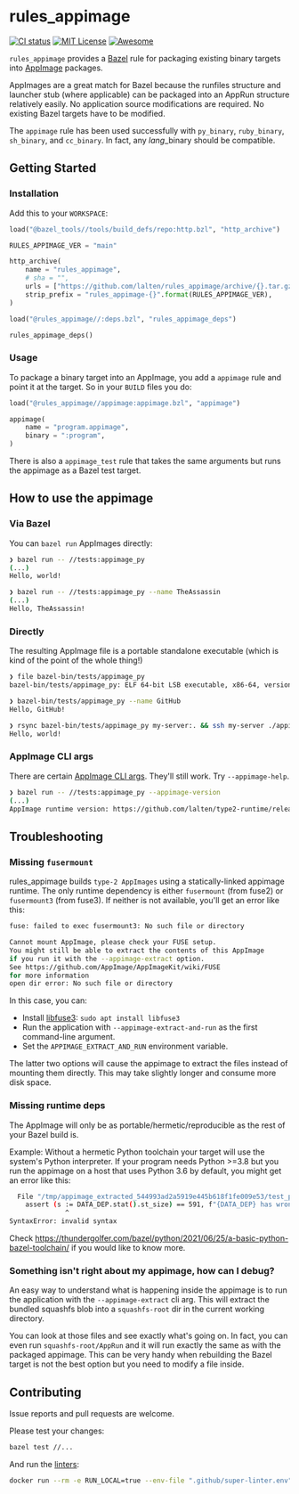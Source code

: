 # rules_appimage

[![CI status](https://img.shields.io/github/workflow/status/lalten/rules_appimage/CI)](https://github.com/lalten/rules_appimage/actions)
[![MIT License](https://img.shields.io/github/license/lalten/rules_appimage)](https://github.com/lalten/rules_appimage/blob/main/LICENSE)
[![Awesome](https://awesome.re/badge.svg)](https://awesomebazel.com/)

`rules_appimage` provides a [Bazel](https://bazel.build/) rule for packaging existing binary targets into [AppImage](https://github.com/AppImage/AppImageKit) packages.

AppImages are a great match for Bazel because the runfiles structure and launcher stub (where applicable) can be packaged into an AppRun structure relatively easily.
No application source modifications are required.
No existing Bazel targets have to be modified.

The `appimage` rule has been used successfully with `py_binary`, `ruby_binary`, `sh_binary`, and `cc_binary`.
In fact, any *lang*_binary should be compatible.

## Getting Started

### Installation

Add this to your `WORKSPACE`:

```py
load("@bazel_tools//tools/build_defs/repo:http.bzl", "http_archive")

RULES_APPIMAGE_VER = "main"

http_archive(
    name = "rules_appimage",
    # sha = "",
    urls = ["https://github.com/lalten/rules_appimage/archive/{}.tar.gz".format(RULES_APPIMAGE_VER)],
    strip_prefix = "rules_appimage-{}".format(RULES_APPIMAGE_VER),
)

load("@rules_appimage//:deps.bzl", "rules_appimage_deps")

rules_appimage_deps()
```

### Usage

To package a binary target into an AppImage, you add a `appimage` rule and point it at the target.
So in your `BUILD` files you do:

```py
load("@rules_appimage//appimage:appimage.bzl", "appimage")

appimage(
    name = "program.appimage",
    binary = ":program",
)
```

There is also a `appimage_test` rule that takes the same arguments but runs the appimage as a Bazel test target.

## How to use the appimage

### Via Bazel

You can `bazel run` AppImages directly:

```sh
❯ bazel run -- //tests:appimage_py
(...)
Hello, world!
```

```sh
❯ bazel run -- //tests:appimage_py --name TheAssassin
(...)
Hello, TheAssassin!
```

### Directly

The resulting AppImage file is a portable standalone executable (which is kind of the point of the whole thing!)

```sh
❯ file bazel-bin/tests/appimage_py
bazel-bin/tests/appimage_py: ELF 64-bit LSB executable, x86-64, version 1 (SYSV), statically linked, stripped

❯ bazel-bin/tests/appimage_py --name GitHub
Hello, GitHub!
```

```sh
❯ rsync bazel-bin/tests/appimage_py my-server:. && ssh my-server ./appimage_py
Hello, world!
```

### AppImage CLI args

There are certain [AppImage CLI args](https://github.com/AppImage/AppImageKit#command-line-arguments).
They'll still work. Try `--appimage-help`.

```sh
❯ bazel run -- //tests:appimage_py --appimage-version
(...)
AppImage runtime version: https://github.com/lalten/type2-runtime/releases/tag/build-2022-10-03-c5c7b07
```

## Troubleshooting

### Missing `fusermount`

rules_appimage builds `type-2 AppImages` using a statically-linked appimage runtime.
The only runtime dependency is either `fusermount` (from fuse2) or `fusermount3` (from fuse3).
If neither is not available, you'll get an error like this:

```sh
fuse: failed to exec fusermount3: No such file or directory

Cannot mount AppImage, please check your FUSE setup.
You might still be able to extract the contents of this AppImage
if you run it with the --appimage-extract option.
See https://github.com/AppImage/AppImageKit/wiki/FUSE
for more information
open dir error: No such file or directory
```

In this case, you can:

* Install [libfuse3](https://pkgs.org/search/?q=libfuse3): ```sudo apt install libfuse3```
* Run the application with `--appimage-extract-and-run` as the first command-line argument.
* Set the `APPIMAGE_EXTRACT_AND_RUN` environment variable.

The latter two options will cause the appimage to extract the files instead of mounting them directly.
This may take slightly longer and consume more disk space.

### Missing runtime deps

The AppImage will only be as portable/hermetic/reproducible as the rest of your Bazel build is.

Example: Without a hermetic Python toolchain your target will use the system's Python interpreter.
If your program needs Python >=3.8 but you run the appimage on a host that uses Python 3.6 by default, you might get an error like this:

```sh
  File "/tmp/appimage_extracted_544993ad2a5919e445b618f1fe009e53/test_py.runfiles/rules_appimage/tests/test.py", line 10
    assert (s := DATA_DEP.stat().st_size) == 591, f"{DATA_DEP} has wrong size {s}"
              ^
SyntaxError: invalid syntax
```

Check <https://thundergolfer.com/bazel/python/2021/06/25/a-basic-python-bazel-toolchain/> if you would like to know more.

### Something isn't right about my appimage, how can I debug?

An easy way to understand what is happening inside the appimage is to run the application with the `--appimage-extract` cli arg.
This will extract the bundled squashfs blob into a `squashfs-root` dir in the current working directory.

You can look at those files and see exactly what's going on.
In fact, you can even run `squashfs-root/AppRun` and it will run exactly the same as with the packaged appimage.
This can be very handy when rebuilding the Bazel target is not the best option but you need to modify a file inside.

## Contributing

Issue reports and pull requests are welcome.

Please test your changes:

```sh
bazel test //...
```

And run the [linters](https://github.com/github/super-linter):

```sh
docker run --rm -e RUN_LOCAL=true --env-file ".github/super-linter.env" -v `pwd`:/tmp/lint github/super-linter
```
